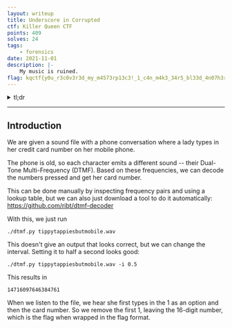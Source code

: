 ```yaml
---
layout: writeup
title: Underscore in Corrupted
ctf: Killer Queen CTF
points: 409
solves: 24
tags: 
    - forensics
date: 2021-11-01
description: |-
    My music is ruined.
flag: kqctf{y0u_r3c0v3r3d_my_m4573rp13c3!_1_c4n_m4k3_34r5_bl33d_4n07h3r_d4y.}
---
```

<details>
    <summary>tl;dr</summary>
    
</details>

***

## Introduction

We are given a sound file with a phone conversation where a lady types in her credit card number on her mobile phone.

The phone is old, so each character emits a different sound -- their Dual-Tone Multi-Frequency (DTMF). Based on these frequencies, we can decode the numbers pressed and get her card number.

This can be done manually by inspecting frequency pairs and using a lookup table, but we can also just download a tool to do it automatically:
https://github.com/ribt/dtmf-decoder

With this, we just run

    ./dtmf.py tippytappiesbutmobile.wav

This doesn't give an output that looks correct, but we can change the interval. Setting it to half a second looks good:

    ./dtmf.py tippytappiesbutmobile.wav -i 0.5

This results in

    14716097646384761

When we listen to the file, we hear she first types in the 1 as an option and then the card number. So we remove the first 1, leaving the 16-digit number, which is the flag when wrapped in the flag format.